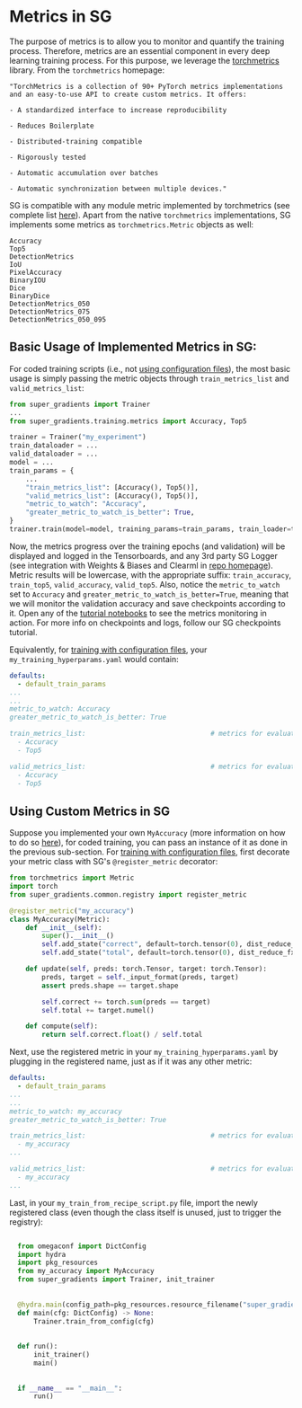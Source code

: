 # Metrics in SG

The purpose of metrics is to allow you to monitor and quantify the training process. Therefore, metrics are an essential component in every deep learning training process.
For this purpose, we leverage the [torchmetrics](https://torchmetrics.rtfd.io/en/latest/) library.
From the `torchmetrics` homepage:

    "TorchMetrics is a collection of 90+ PyTorch metrics implementations and an easy-to-use API to create custom metrics. It offers:
    
    - A standardized interface to increase reproducibility
    
    - Reduces Boilerplate
    
    - Distributed-training compatible
    
    - Rigorously tested
    
    - Automatic accumulation over batches
    
    - Automatic synchronization between multiple devices."

SG is compatible with any module metric implemented by torchmetrics (see complete list [here](https://torchmetrics.rtfd.io/en/latest/)).
Apart from the native `torchmetrics` implementations, SG implements some metrics as `torchmetrics.Metric` objects as well:

    Accuracy
    Top5
    DetectionMetrics
    IoU
    PixelAccuracy
    BinaryIOU
    Dice
    BinaryDice
    DetectionMetrics_050
    DetectionMetrics_075
    DetectionMetrics_050_095

## Basic Usage of Implemented Metrics in SG:

For coded training scripts (i.e., not [using configuration files](https://github.com/Deci-AI/super-gradients/blob/master/documentation/source/configuration_files.md)), the most basic usage is simply passing the metric objects through
`train_metrics_list` and `valid_metrics_list`:

```python
from super_gradients import Trainer
...
from super_gradients.training.metrics import Accuracy, Top5

trainer = Trainer("my_experiment")
train_dataloader = ...
valid_dataloader = ...
model = ...
train_params = {
    ...
    "train_metrics_list": [Accuracy(), Top5()],
    "valid_metrics_list": [Accuracy(), Top5()],
    "metric_to_watch": "Accuracy",
    "greater_metric_to_watch_is_better": True,
}
trainer.train(model=model, training_params=train_params, train_loader=train_dataloader, valid_loader=valid_dataloader)
```

Now, the metrics progress over the training epochs (and validation) will be displayed and logged in the Tensorboards, and any 3rd party SG Logger (see integration with Weights & Biases and Clearml in [repo homepage](https://github.com/Deci-AI/super-gradients#-integration-to-weights-and-biases-)).
Metric results will be lowercase, with the appropriate suffix: `train_accuracy`, `train_top5`, `valid_accuracy`, `valid_top5`.
Also, notice the `metric_to_watch` set to `Accuracy` and `greater_metric_to_watch_is_better=True`, meaning that we will monitor the validation accuracy and save checkpoints according to it.
Open any of the [tutorial notebooks](https://github.com/Deci-AI/super-gradients#getting-started) to see the metrics monitoring in action.
For more info on checkpoints and logs, follow our SG checkpoints tutorial.

Equivalently, for [training with configuration files](https://github.com/Deci-AI/super-gradients/blob/master/documentation/source/configuration_files.md), your `my_training_hyperparams.yaml` would contain:
```yaml
defaults:
  - default_train_params
...
...
metric_to_watch: Accuracy
greater_metric_to_watch_is_better: True

train_metrics_list:                               # metrics for evaluation
  - Accuracy
  - Top5

valid_metrics_list:                               # metrics for evaluation
  - Accuracy
  - Top5
```

## Using Custom Metrics in SG

Suppose you implemented your own `MyAccuracy` (more information on how to do so [here](https://torchmetrics.readthedocs.io/en/latest/pages/implement.html)), for coded training, you can pass an instance of it as done in the previous sub-section.
For [training with configuration files](https://github.com/Deci-AI/super-gradients/blob/master/documentation/source/configuration_files.md), first decorate your metric class with SG's `@register_metric` decorator:
```python
from torchmetrics import Metric
import torch
from super_gradients.common.registry import register_metric

@register_metric("my_accuracy")
class MyAccuracy(Metric):
    def __init__(self):
        super().__init__()
        self.add_state("correct", default=torch.tensor(0), dist_reduce_fx="sum")
        self.add_state("total", default=torch.tensor(0), dist_reduce_fx="sum")

    def update(self, preds: torch.Tensor, target: torch.Tensor):
        preds, target = self._input_format(preds, target)
        assert preds.shape == target.shape

        self.correct += torch.sum(preds == target)
        self.total += target.numel()

    def compute(self):
        return self.correct.float() / self.total
```

Next, use the registered metric in your `my_training_hyperparams.yaml` by plugging in the registered name, just as if it was any other metric:
```yaml
defaults:
  - default_train_params
...
...
metric_to_watch: my_accuracy
greater_metric_to_watch_is_better: True

train_metrics_list:                               # metrics for evaluation
  - my_accuracy
...

valid_metrics_list:                               # metrics for evaluation
  - my_accuracy
...
```

Last, in your ``my_train_from_recipe_script.py`` file, import the newly registered class (even though the class itself is unused, just to trigger the registry):
        
```python

  from omegaconf import DictConfig
  import hydra
  import pkg_resources
  from my_accuracy import MyAccuracy
  from super_gradients import Trainer, init_trainer
  
  
  @hydra.main(config_path=pkg_resources.resource_filename("super_gradients.recipes", ""), version_base="1.2")
  def main(cfg: DictConfig) -> None:
      Trainer.train_from_config(cfg)
  
  
  def run():
      init_trainer()
      main()
  
  
  if __name__ == "__main__":
      run()


```
